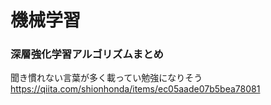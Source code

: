 # 機械学習
### 深層強化学習アルゴリズムまとめ
聞き慣れない言葉が多く載ってい勉強になりそう
https://qiita.com/shionhonda/items/ec05aade07b5bea78081
